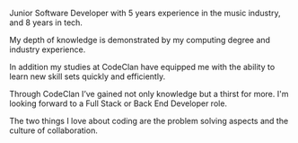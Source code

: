 Junior Software Developer with 5 years experience in the music industry, and 8 years in tech.

My depth of knowledge is demonstrated by my computing degree and industry experience.

In addition my studies at CodeClan have equipped me with the ability to learn new skill sets quickly and efficiently.

Through CodeClan I’ve gained not only knowledge but a thirst for more. I'm looking forward to a Full Stack or Back End Developer role.

The two things I love about coding are the problem solving aspects and the culture of collaboration.
